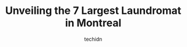 ---
layout: ampstory
image: https://i0.wp.com/www.auto.or.id/wp-content/uploads/2023/06/lavorama-0-montreal-1686322103.jpeg?resize=640,853
author: techidn
featured: false
description: Montreal, Quebec, Canada is a haven for Laundromat enthusiasts, boasting an impressive array of 7 top-notch establishments. Whether youre a seasoned connoisseur or simply curious to explore
title: Unveiling the 7 Largest Laundromat in Montreal
cover:
   title: Unveiling the 7 Largest Laundromat in Montreal
   subtitle: AUTO.OR.ID
   background: https://www.auto.or.id/wp-content/uploads/2023/06/lavorama-0-montreal-1686322103.jpeg

pages: 
 - layout: thirds
   top: <h1>#1 Buanderie Laveuse Géante 7 jours</h1>
   bottom: "<p>Free Wifi availableDecent Mini ToiletSmelly Drying Machine, no matter how many bounce sheets you include into the dryer with your clothes they still come out smelly it</p>"
   background: https://www.auto.or.id/wp-content/uploads/2023/06/lavorama-1-montreal-1686322104.jpeg
   backgroundblur: true
 - layout: thirds
   top: <h1>#2 Buanderie Royal Plus</h1>
   bottom: "<p>3330 Rue Jean-Talon E, Montréal, QC H2A 1W6, Canada</p>"
   background: https://www.auto.or.id/wp-content/uploads/2023/06/lavorama-2-montreal-1686322105.jpeg
   cta:
      link: https://www.auto.or.id/unveiling-the-7-largest-laundromat-in-montreal/
      text: Unveiling the 7 Largest Laundromat in Montreal
 - layout: thirds
   top: <h1>#3 Lavorama</h1>
   bottom: "<p>5872 Sherbrooke St W, Montreal, Quebec H4A 1X5, Canada</p>"
   background: https://images.unsplash.com/photo-1639664148649-3c0fa2ee24b0?ixlib=rb-4.0.3&ixid=MnwxMjA3fDB8MHxwaG90by1wYWdlfHx8fGVufDB8fHx8&auto=format&fit=crop&w=640&h=853&q=80
   cta:
      link: https://www.auto.or.id/unveiling-the-7-largest-laundromat-in-montreal/
      text: Unveiling the 7 Largest Laundromat in Montreal
 - layout: thirds
   top: <h1>#4 Lavoir De La Roche</h1>
   bottom: "<p>4479 De La Roche St, Montreal, Quebec H2J 3J2, Canada</p>"
   background: https://images.unsplash.com/photo-1637160969382-6562ca0d1435?ixlib=rb-4.0.3&ixid=MnwxMjA3fDB8MHxwaG90by1wYWdlfHx8fGVufDB8fHx8&auto=format&fit=crop&w=640&h=853&q=80
   cta:
      link: https://www.auto.or.id/unveiling-the-7-largest-laundromat-in-montreal/
      text: Unveiling the 7 Largest Laundromat in Montreal
 - layout: thirds
   top: <h1>#5 St Laurent Laundromat</h1>
   bottom: "<p>3644 St Laurent Blvd, Montreal, Quebec H2X 2V4, Canada</p>"
   background: https://images.unsplash.com/photo-1508974491678-7ec251d629fd?ixlib=rb-4.0.3&ixid=MnwxMjA3fDB8MHxwaG90by1wYWdlfHx8fGVufDB8fHx8&auto=format&fit=crop&w=640&h=853&q=80
   cta:
      link: https://www.auto.or.id/unveiling-the-7-largest-laundromat-in-montreal/
      text: Unveiling the 7 Largest Laundromat in Montreal
 - layout: thirds
   top: <h1>#6 Buanderie Fairmount Laundromat</h1>
   bottom: "<p>75 Av. Fairmount O, Montréal, QC H2T 2M3, Canada</p>"
   background: https://images.unsplash.com/photo-1597220669155-4a3e59232dc9?ixlib=rb-4.0.3&ixid=MnwxMjA3fDB8MHxwaG90by1wYWdlfHx8fGVufDB8fHx8&auto=format&fit=crop&w=640&h=853&q=80
   cta:
      link: https://www.auto.or.id/unveiling-the-7-largest-laundromat-in-montreal/
      text: Unveiling the 7 Largest Laundromat in Montreal
 - layout: thirds
   top: <h1>#7 Ma Buanderie</h1>
   bottom: "<p>81 Rue Beaubien E, Montréal, QC H2S 1R1, Canada</p>"
   background: https://images.unsplash.com/photo-1628188859552-132bbeac6204?ixlib=rb-4.0.3&ixid=MnwxMjA3fDB8MHxwaG90by1wYWdlfHx8fGVufDB8fHx8&auto=format&fit=crop&w=640&h=853&q=80
   cta:
      link: https://www.auto.or.id/unveiling-the-7-largest-laundromat-in-montreal/
      text: Unveiling the 7 Largest Laundromat in Montreal
 - layout: thirds
   middle: Continue reading...
   background: https://images.unsplash.com/photo-1619843810942-f8010bb6916c?ixlib=rb-4.0.3&ixid=MnwxMjA3fDB8MHxwaG90by1wYWdlfHx8fGVufDB8fHx8&auto=format&fit=crop&w=640&h=853&q=80
   cta:
      link: https://www.auto.or.id/unveiling-the-7-largest-laundromat-in-montreal/
      text: Unveiling the 7 Largest Laundromat in Montreal

---